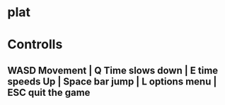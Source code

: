 # plat
# Controlls
## WASD Movement | Q Time slows down | E time speeds Up | Space bar jump | L options menu | ESC quit the game
